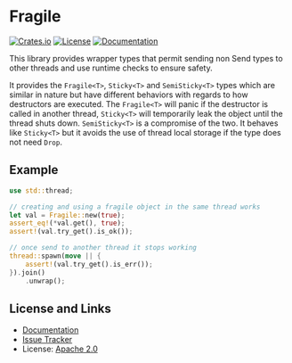 # Fragile

[![Crates.io](https://img.shields.io/crates/d/fragile.svg)](https://crates.io/crates/fragile)
[![License](https://img.shields.io/github/license/mitsuhiko/fragile)](https://github.com/mitsuhiko/fragile/blob/master/LICENSE)
[![Documentation](https://docs.rs/fragile/badge.svg)](https://docs.rs/fragile)

This library provides wrapper types that permit sending non Send types to other
threads and use runtime checks to ensure safety.

It provides the `Fragile<T>`, `Sticky<T>` and `SemiSticky<T>` types which are
similar in nature but have different behaviors with regards to how destructors
are executed.  The `Fragile<T>` will panic if the destructor is called in another
thread, `Sticky<T>` will temporarily leak the object until the thread shuts down.
`SemiSticky<T>` is a compromise of the two.  It behaves like `Sticky<T>` but it
avoids the use of thread local storage if the type does not need `Drop`.

## Example

```rust
use std::thread;

// creating and using a fragile object in the same thread works
let val = Fragile::new(true);
assert_eq!(*val.get(), true);
assert!(val.try_get().is_ok());

// once send to another thread it stops working
thread::spawn(move || {
    assert!(val.try_get().is_err());
}).join()
    .unwrap();
```

## License and Links

- [Documentation](https://docs.rs/fragile/)
- [Issue Tracker](https://github.com/mitsuhiko/fragile/issues)
- License: [Apache 2.0](https://github.com/mitsuhiko/fragile/blob/master/LICENSE)
